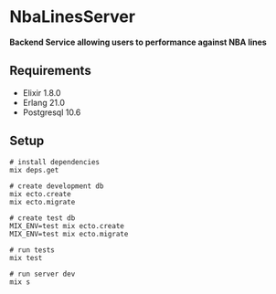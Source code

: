 # NbaLinesServer

**Backend Service allowing users to performance against NBA lines**

## Requirements

* Elixir 1.8.0
* Erlang 21.0
* Postgresql 10.6

## Setup

```
# install dependencies
mix deps.get

# create development db
mix ecto.create
mix ecto.migrate

# create test db
MIX_ENV=test mix ecto.create
MIX_ENV=test mix ecto.migrate

# run tests
mix test

# run server dev
mix s
```